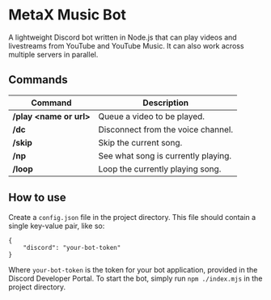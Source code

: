 # MetaX Music Bot
A lightweight Discord bot written in Node.js that can play videos and livestreams from YouTube and YouTube Music. It can also work across multiple servers in parallel.

## Commands
| Command | Description |
|--|--|
| **/play \<name or url\>** | Queue a video to be played. |
| **/dc** | Disconnect from the voice channel. |
| **/skip** | Skip the current song. |
| **/np** | See what song is currently playing. |
| **/loop** | Loop the currently playing song. |

## How to use
Create a `config.json` file in the project directory. This file should contain a single key-value pair, like so:
```
{
	"discord": "your-bot-token"
}
```
Where `your-bot-token` is the token for your bot application, provided in the Discord Developer Portal.
To start the bot, simply run `npm ./index.mjs` in the project directory.